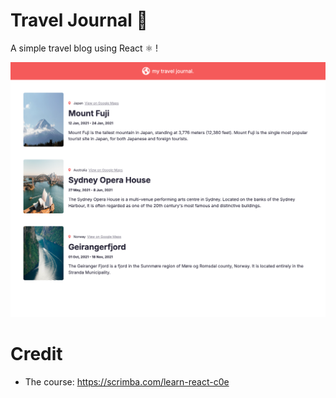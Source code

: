# Travel Journal 🚃

A simple travel blog using React ⚛️ !

![Sreenshot Desktop](screenshot/Desktop.png)

# Credit
- The course: https://scrimba.com/learn-react-c0e